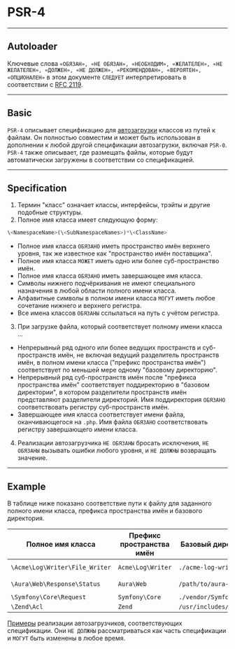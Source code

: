 # PSR-4
***
## Autoloader
Ключевые слова `«ОБЯЗАН», «НЕ ОБЯЗАН», «НЕОБХОДИМ», «ЖЕЛАТЕЛЕН», «НЕ ЖЕЛАТЕЛЕН», «ДОЛЖЕН», «НЕ ДОЛЖЕН», «РЕКОМЕНДОВАН», «ВЕРОЯТЕН», «ОПЦИОНАЛЕН»` в этом документе `СЛЕДУЕТ` интерпретировать в соответствии с [RFC 2119](http://www.ietf.org/rfc/rfc2119.txt).
***
## Basic
`PSR-4` описывает спецификацию для [автозагрузки](http://php.net/autoload) классов из путей к файлам. Он полностью совместим и может быть использован в дополнении к любой другой спецификации автозагрузки, включая `PSR-0`. `PSR-4` также описывает, где размещать файлы, которые будут автоматически загружены в соответствии со спецификацией.
***
## Specification
1. Термин "класс" означает классы, интерфейсы, трэйты и другие подобные структуры.  
2. Полное имя класса имеет следующую форму:
```php
\<NamespaceName>(\<SubNamespaceNames>)*\<ClassName>
```
- Полное имя класса `ОБЯЗАНО` иметь пространство имён верхнего уровня, так же известное как "пространство имён поставщика".
-  Полное имя класса `МОЖЕТ` иметь одно или более суб-пространство имён.
- Полное имя класса `ОБЯЗАНО` иметь завершающее имя класса.
- Символы нижнего подчёркивания не имеют специального назначения в любой области полного имени класса.
- Алфавитные символы в полном имени класса `МОГУТ` иметь любое сочетание нижнего и верхнего регистра.
- Все имена классов `ОБЯЗАНЫ` сслылаться на путь с учётом регистра.
3. При загрузке файла, который соответствует полному имени класса ...
- Непрерывный ряд одного или более ведущих пространств и суб-пространств имён, не включая ведущий разделитель пространств имён, в полном имени класса ("префикс пространства имён") соответствует по меньшей мере одному "базовому директорию".
- Непрерывный ряд суб-пространств имён после "префикса пространства имён" соответствует поддиректорию в "базовом директории", в котором разделители пространств имён представляют разделители директорий. Имя поддиректория `ОБЯЗАНО` соответствовать регистру суб-пространств имён.
- Завершающее имя класса соответствует имени файла, оканчивающегося на `.php`. Имя файла `ОБЯЗАНО` соответствовать регистру завершающего имени класса.        
4. Реализации автозагрузчика `НЕ ОБЯЗАНЫ` бросать исключения, `НЕ ОБЯЗАНЫ` вызывать ошибки любого уровня, и `НЕ ДОЛЖНЫ` возвращать значение.
***
## Example
В таблице ниже показано соответствие пути к файлу для заданного полного имени класса, префикса пространства имён и базового директория.

| Полное имя класса              | Префикс пространства имён | Базовый директорий       | Путь к файлу                                |
| ------------------------------ | ------------------------- | ------------------------ | ------------------------------------------- |
| `\Acme\Log\Writer\File_Writer` | `Acme\Log\Writer`         | `./acme-log-writer/lib/` | `./acme-log-writer/lib/File_Writer.php`     |
| `\Aura\Web\Response\Status`    | `Aura\Web`                | `/path/to/aura-web/src/` | `/path/to/aura-web/src/Response/Status.php` |
| `\Symfony\Core\Request`        | `Symfony\Core`            | `./vendor/Symfony/Core/` | `./vendor/Symfony/Core/Request.php`         |
| `\Zend\Acl`                    | `Zend`                    | `/usr/includes/Zend/`    | `/usr/includes/Zend/Acl.php`                |

[Примеры](https://github.com/php-fig/fig-standards/blob/master/accepted/PSR-4-autoloader-examples.md) реализации автозагрузчиков, соответствующих спецификации. Они `НЕ ДОЛЖНЫ` рассматриваться как часть спецификации и `МОГУТ` быть изменены в любое время.